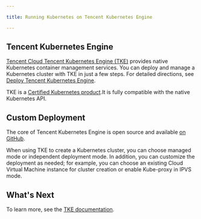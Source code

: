 ```yaml
---

title: Running Kubernetes on Tencent Kubernetes Engine

---
```



## Tencent Kubernetes Engine

 [Tencent Cloud Tencent Kubernetes Engine (TKE)](https://intl.cloud.tencent.com/product/tke) provides native Kubernetes container management services. You can deploy and manage a Kubernetes cluster with TKE in just a few steps. For detailed directions, see [Deploy Tencent Kubernetes Engine](https://intl.cloud.tencent.com/document/product/457/11741).

 TKE is a [Certified Kubernetes product](https://www.cncf.io/certification/software-conformance/).It is fully compatible with the native Kubernetes API.

## Custom Deployment

 The core of Tencent Kubernetes Engine is open source and available [on GitHub](https://github.com/TencentCloud/tencentcloud-cloud-controller-manager/).

 When using TKE to create a Kubernetes cluster, you can choose managed mode or independent deployment mode. In addition, you can customize the deployment as needed; for example, you can choose an existing Cloud Virtual Machine instance for cluster creation or enable Kube-proxy in IPVS mode.

## What's Next

 To learn more, see the [TKE documentation](https://intl.cloud.tencent.com/document/product/457).